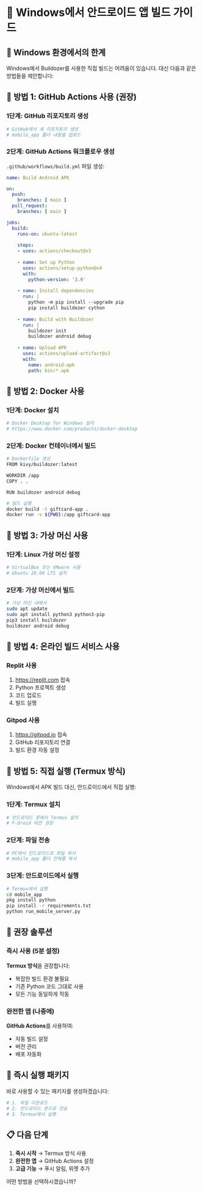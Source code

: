 # 📱 Windows에서 안드로이드 앱 빌드 가이드

## 🎯 Windows 환경에서의 한계

Windows에서 Buildozer를 사용한 직접 빌드는 어려움이 있습니다. 
대신 다음과 같은 방법들을 제안합니다:

## 🚀 방법 1: GitHub Actions 사용 (권장)

### 1단계: GitHub 리포지토리 생성
```bash
# GitHub에서 새 리포지토리 생성
# mobile_app 폴더 내용을 업로드
```

### 2단계: GitHub Actions 워크플로우 생성
`.github/workflows/build.yml` 파일 생성:

```yaml
name: Build Android APK

on:
  push:
    branches: [ main ]
  pull_request:
    branches: [ main ]

jobs:
  build:
    runs-on: ubuntu-latest
    
    steps:
    - uses: actions/checkout@v3
    
    - name: Set up Python
      uses: actions/setup-python@v4
      with:
        python-version: '3.9'
    
    - name: Install dependencies
      run: |
        python -m pip install --upgrade pip
        pip install buildozer cython
        
    - name: Build with Buildozer
      run: |
        buildozer init
        buildozer android debug
        
    - name: Upload APK
      uses: actions/upload-artifact@v3
      with:
        name: android-apk
        path: bin/*.apk
```

## 🚀 방법 2: Docker 사용

### 1단계: Docker 설치
```bash
# Docker Desktop for Windows 설치
# https://www.docker.com/products/docker-desktop
```

### 2단계: Docker 컨테이너에서 빌드
```bash
# Dockerfile 생성
FROM kivy/buildozer:latest

WORKDIR /app
COPY . .

RUN buildozer android debug

# 빌드 실행
docker build -t giftcard-app .
docker run -v ${PWD}:/app giftcard-app
```

## 🚀 방법 3: 가상 머신 사용

### 1단계: Linux 가상 머신 설정
```bash
# VirtualBox 또는 VMware 사용
# Ubuntu 20.04 LTS 설치
```

### 2단계: 가상 머신에서 빌드
```bash
# 가상 머신 내에서
sudo apt update
sudo apt install python3 python3-pip
pip3 install buildozer
buildozer android debug
```

## 🚀 방법 4: 온라인 빌드 서비스 사용

### Replit 사용
1. https://replit.com 접속
2. Python 프로젝트 생성
3. 코드 업로드
4. 빌드 실행

### Gitpod 사용
1. https://gitpod.io 접속
2. GitHub 리포지토리 연결
3. 빌드 환경 자동 설정

## 🚀 방법 5: 직접 실행 (Termux 방식)

Windows에서 APK 빌드 대신, 안드로이드에서 직접 실행:

### 1단계: Termux 설치
```bash
# 안드로이드 폰에서 Termux 설치
# F-Droid 버전 권장
```

### 2단계: 파일 전송
```bash
# PC에서 안드로이드로 파일 복사
# mobile_app 폴더 전체를 복사
```

### 3단계: 안드로이드에서 실행
```bash
# Termux에서 실행
cd mobile_app
pkg install python
pip install -r requirements.txt
python run_mobile_server.py
```

## 📱 권장 솔루션

### 즉시 사용 (5분 설정)
**Termux 방식**을 권장합니다:
- 복잡한 빌드 환경 불필요
- 기존 Python 코드 그대로 사용
- 모든 기능 동일하게 작동

### 완전한 앱 (나중에)
**GitHub Actions**를 사용하여:
- 자동 빌드 설정
- 버전 관리
- 배포 자동화

## 🔧 즉시 실행 패키지

바로 사용할 수 있는 패키지를 생성하겠습니다:

```bash
# 1. 파일 다운로드
# 2. 안드로이드 폰으로 전송
# 3. Termux에서 실행
```

## 📋 다음 단계

1. **즉시 시작** → Termux 방식 사용
2. **완전한 앱** → GitHub Actions 설정
3. **고급 기능** → 푸시 알림, 위젯 추가

어떤 방법을 선택하시겠습니까?
